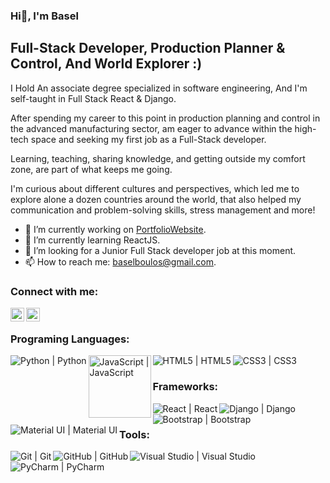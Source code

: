 ### Hi👋, I'm Basel

## Full-Stack Developer, Production Planner & Control, And World Explorer :)

I Hold An associate degree specialized in software engineering, And I'm self-taught in Full Stack React & Django.

After spending my career to this point in production planning and control in the advanced manufacturing sector, 
am eager to advance within the high-tech space and seeking my first job as a Full-Stack developer.

Learning, teaching, sharing knowledge, and getting outside my comfort zone, are part of what keeps me going.

I'm curious about different cultures and perspectives, which led me to explore alone a dozen
countries around the world, that also helped my communication and problem-solving skills, stress management and more!

- 🔭 I’m currently working on [PortfolioWebsite](https://github.com/BaselBoulos/PortfolioWebsite).
- 🌱 I’m currently learning ReactJS.
- 🤝 I’m looking for a Junior Full Stack developer job at this moment.
- 📫 How to reach me: baselboulos@gmail.com.

### Connect with me:

[<img align="left" alt="BaselBoulos | LinkedIn" width="22px" src="https://cdn.jsdelivr.net/npm/simple-icons@v3/icons/linkedin.svg" />](https://www.linkedin.com/in/baselboulos/)
[<img align="left" alt="BaselBoulos | Instagram" width="22px" src="https://cdn.jsdelivr.net/npm/simple-icons@v3/icons/instagram.svg" />](https://www.instagram.com/baselboulos/)

<br />

### Programing Languages:

[<img align="left" alt="Python | Python"  src="https://img.shields.io/badge/python-%2314354C.svg?style=for-the-badge&logo=python&logoColor=white" />](https://www.python.org/)

[<img align="left" width="100px" alt="JavaScript | JavaScript" src="https://img.shields.io/badge/javascript-%23323330.svg?style=for-thebadge&logo=javascript&logoColor=%23F7DF1E"/>](https://www.javascript.com/)

[<img align="left" alt="HTML5 | HTML5" src="https://img.shields.io/badge/html5-%23E34F26.svg?style=for-the-badge&logo=html5&logoColor=white" />](https://en.wikipedia.org/wiki/HTML5)

[<img align="left" alt="CSS3 | CSS3" src="https://img.shields.io/badge/css3-%231572B6.svg?style=for-the-badge&logo=css3&logoColor=white" />](https://en.wikipedia.org/wiki/CSS)

<br />

### Frameworks:

[<img align="left" alt="React | React"  src="https://img.shields.io/badge/react-%2320232a.svg?style=for-the-badge&logo=react&logoColor=%2361DAFB" />](https://reactjs.org/)

[<img align="left" alt="Django | Django"  src="https://img.shields.io/badge/django-%23092E20.svg?style=for-the-badge&logo=django&logoColor=white" />](https://www.djangoproject.com/)

[<img align="left" alt="Bootstrap | Bootstrap" src="https://img.shields.io/badge/bootstrap-%23563D7C.svg?style=for-the-badge&logo=bootstrap&logoColor=white" />](https://getbootstrap.com/)

[<img align="left" alt="Material UI | Material UI" src="https://img.shields.io/badge/materialui-%230081CB.svg?style=for-the-badge&logo=material-ui&logoColor=white" />](https://material-ui.com/)

<br />

### Tools:

[<img align="left" alt="Git | Git" src="https://img.shields.io/badge/git-%23F05033.svg?style=for-the-badge&logo=git&logoColor=white" />](https://git-scm.com/)

[<img align="left" alt="GitHub | GitHub"  src="https://img.shields.io/badge/github-%23121011.svg?style=for-the-badge&logo=github&logoColor=white" />](https://github.com/)

[<img align="left" alt="Visual Studio | Visual Studio" src="https://img.shields.io/badge/VisualStudio-5C2D91.svg?style=for-the-badge&logo=visual-studio&logoColor=white" />](https://visualstudio.microsoft.com/)

[<img align="left" alt="PyCharm | PyCharm" src="https://img.shields.io/badge/pycharm-143?style=for-the-badge&logo=pycharm&logoColor=black&color=black&labelColor=green" />](https://www.jetbrains.com/pycharm/)
